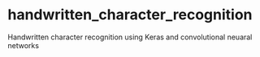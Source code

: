 # handwritten_character_recognition
Handwritten character recognition using Keras and convolutional neuaral networks
